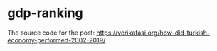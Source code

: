 # gdp-ranking
The source code for the post: https://verikafasi.org/how-did-turkish-economy-performed-2002-2019/
